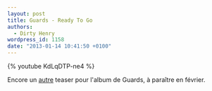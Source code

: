 ```yaml
---
layout: post
title: Guards - Ready To Go
authors:
  - Dirty Henry
wordpress_id: 1158
date: "2013-01-14 10:41:50 +0100"
---
```


{% youtube KdLqDTP-ne4 %}

Encore un [autre](1139) teaser pour l'album de Guards, à paraître en février.
